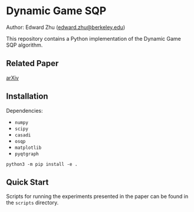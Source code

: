 # Dynamic Game SQP

Author: Edward Zhu (edward.zhu@berkeley.edu)

This repository contains a Python implementation of the Dynamic Game SQP algorithm.

## Related Paper
[arXiv]()

## Installation
Dependencies:
- `numpy`
- `scipy`
- `casadi`
- `osqp`
- `matplotlib`
- `pyqtgraph`
  
```
python3 -m pip install -e .
```

## Quick Start
Scripts for running the experiments presented in the paper can be found in the `scripts` directory.
